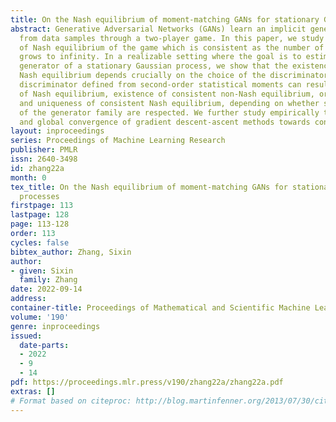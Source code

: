 ```yaml
---
title: On the Nash equilibrium of moment-matching GANs for stationary Gaussian processes
abstract: Generative Adversarial Networks (GANs) learn an implicit generative model
  from data samples through a two-player game. In this paper, we study the existence
  of Nash equilibrium of the game which is consistent as the number of data samples
  grows to infinity. In a realizable setting where the goal is to estimate the ground-truth
  generator of a stationary Gaussian process, we show that the existence of consistent
  Nash equilibrium depends crucially on the choice of the discriminator family. The
  discriminator defined from second-order statistical moments can result in non-existence
  of Nash equilibrium, existence of consistent non-Nash equilibrium, or existence
  and uniqueness of consistent Nash equilibrium, depending on whether symmetry properties
  of the generator family are respected. We further study empirically the local stability
  and global convergence of gradient descent-ascent methods towards consistent equilibrium.
layout: inproceedings
series: Proceedings of Machine Learning Research
publisher: PMLR
issn: 2640-3498
id: zhang22a
month: 0
tex_title: On the Nash equilibrium of moment-matching GANs for stationary Gaussian
  processes
firstpage: 113
lastpage: 128
page: 113-128
order: 113
cycles: false
bibtex_author: Zhang, Sixin
author:
- given: Sixin
  family: Zhang
date: 2022-09-14
address:
container-title: Proceedings of Mathematical and Scientific Machine Learning
volume: '190'
genre: inproceedings
issued:
  date-parts:
  - 2022
  - 9
  - 14
pdf: https://proceedings.mlr.press/v190/zhang22a/zhang22a.pdf
extras: []
# Format based on citeproc: http://blog.martinfenner.org/2013/07/30/citeproc-yaml-for-bibliographies/
---
```

